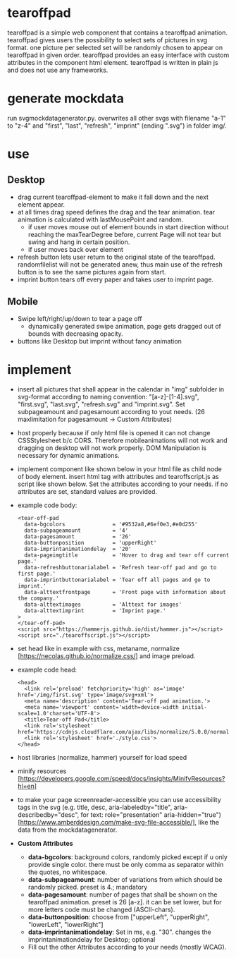 # tearoffpad
tearoffpad is a simple web component that contains a tearoffpad animation. tearoffpad gives users the possibility to select sets of pictures in svg format. one picture per selected set will be randomly chosen to appear on tearoffpad in given order. tearoffpad provides an easy interface with custom attributes in the component html element. tearoffpad is written in plain js and does not use any frameworks.

# generate mockdata
run svgmockdatagenerator.py. overwrites all other svgs with filename "a-1" to "z-4" and "first", "last", "refresh", "imprint" (ending ".svg") in folder img/.

# use
## Desktop
* drag current tearoffpad-element to make it fall down and the next element appear.
* at all times drag speed defines the drag and the tear animation. tear animation is calculated with lastMousePoint and random.
  * if user moves mouse out of element bounds in start direction without reaching the maxTearDegree before, current Page will not tear but swing and hang in certain position.
  * if user moves back over element
* refresh button lets user return to the original state of the tearoffpad. randomfilelist will not be generated anew, thus main use of the refresh button is to see the same pictures again from start.
* imprint button tears off every paper and takes user to imprint page.
## Mobile
* Swipe left/right/up/down to tear a page off
  * dynamically generated swipe animation, page gets dragged out of bounds with decreasing opacity.
* buttons like Desktop but imprint without fancy animation

# implement
* insert all pictures that shall appear in the calendar in "img" subfolder in svg-format according to naming convention: "[a-z]-[1-4].svg", "first.svg", "last.svg", "refresh.svg" and "imprint.svg". Set subpageamount and pagesamount according to yout needs. (26 maxlimitation for pagesamount -> Custom Attributes)
* host properly because if only html file is opened it can not change CSSStylesheet b/c CORS. Therefore mobileanimations will not work and dragging on desktop will not work properly. DOM Manipulation is necessary for dynamic animations.
* implement component like shown below in your html file as child node of body element. insert html tag with attributes and tearoffscript.js as script like shown below. Set the attributes according to your needs. if no attributes are set, standard values are provided.
* example code body:
    
      <tear-off-pad 
        data-bgcolors               = '#9532a8,#6ef0e3,#e0d255'
        data-subpageamount          = '4'
        data-pagesamount            = '26'
        data-buttonposition         = 'upperRight'
        data-imprintanimationdelay  = '20'
        data-pageimgtitle           = 'Hover to drag and tear off current page.'
        data-refreshbuttonarialabel = 'Refresh tear-off pad and go to first page.'
        data-imprintbuttonarialabel = 'Tear off all pages and go to imprint.'
        data-alttextfrontpage       = 'Front page with information about the company.'
        data-alttextimages          = 'Alttext for images'
        data-alttextimprint         = 'Imprint page.'
      >
      </tear-off-pad>
      <script src="https://hammerjs.github.io/dist/hammer.js"></script>
      <script src="./tearoffscript.js"></script>

* set head like in example with css, metaname, normalize [https://necolas.github.io/normalize.css/] and image preload.
* example code head:

      <head>
        <link rel='preload' fetchpriority='high' as='image' href='/img/first.svg' type='image/svg+xml'>
        <meta name='description' content='Tear-off pad animation.'>
        <meta name='viewport' content='width=device-width initial-scale=1.0'charset='UTF-8'>
        <title>Tear-off Pad</title>
        <link rel='stylesheet' href='https://cdnjs.cloudflare.com/ajax/libs/normalize/5.0.0/normalize.min.css'/>
        <link rel='stylesheet' href='./style.css'>
      </head>

* host libraries (normalize, hammer) yourself for load speed
* minify resources [https://developers.google.com/speed/docs/insights/MinifyResources?hl=en]
* to make your page screenreader-accessible you can use accessibility tags in the svg (e.g. title, desc, aria-labeledby="title", aria-describedby="desc", for text: role="presentation" aria-hidden="true") [https://www.amberddesign.com/make-svg-file-accessible/], like the data from the mockdatagenerator.

* **Custom Attributes**
  * **data-bgcolors**: background colors, randomly picked except if u only provide single color. there must be only comma as separator within the quotes, no whitespace.
  * **data-subpageamount**: number of variations from which should be randomly picked. preset is 4.; mandatory
  * **data-pagesamount**: number of pages that shall be shown on the tearoffpad animation. preset is 26 [a-z]. it can be set lower, but for more letters code must be changed (ASCII-chars).
  * **data-buttonposition**: choose from ["upperLeft", "upperRight", "lowerLeft", "lowerRight"]
  * **data-imprintanimationdelay**: Set in ms, e.g. "30". changes the imprintanimationdelay for Desktop; optional
  * Fill out the other Attributes according to your needs (mostly WCAG).